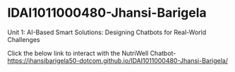 # IDAI1011000480-Jhansi-Barigela
Unit 1: AI-Based Smart Solutions: Designing Chatbots for Real-World Challenges

Click the below link to interact with the NutriWell Chatbot-  
https://jhansibarigela50-dotcom.github.io/IDAI1011000480-Jhansi-Barigela/

